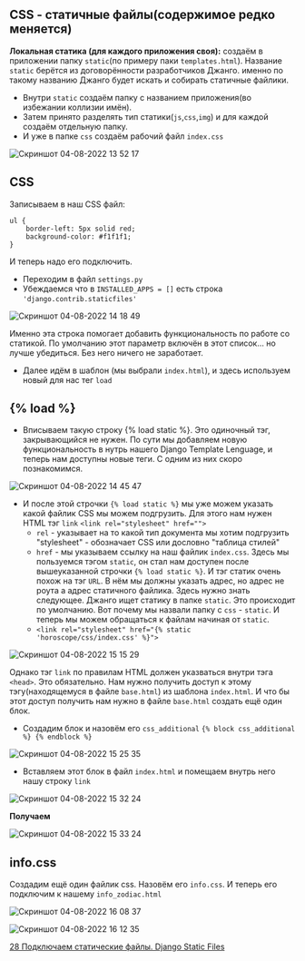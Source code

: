 
## CSS - статичные файлы(содержимое редко меняется)

**Локальная статика (для каждого приложения своя):** создаём в приложении папку `static`(по примеру паки `templates.html`). Название `static` берётся из договорённости разработчиков Джанго.
именно по такому названию Джанго будет искать и собирать статичные файлики.
- Внутри `static` создаём папку с названием приложения(во избежании коллизии имён). 
- Затем принято разделять тип статики(`js`,`css`,`img`) и для каждой создаём отдельную папку.
- И уже в папке `css` создаём рабочий файл `index.css`

![Скриншот 04-08-2022 13 52 17](https://user-images.githubusercontent.com/84935915/182829899-866679c0-acaf-425c-b90c-4d7ee708a4e7.png)

## CSS

Записываем в наш CSS файл:
```
ul {
    border-left: 5px solid red;
    background-color: #f1f1f1;
}
```
И теперь надо его подключить.

- Переходим в файл `settings.py`
- Убеждаемся что в `INSTALLED_APPS = []` есть строка `'django.contrib.staticfiles'`

![Скриншот 04-08-2022 14 18 49](https://user-images.githubusercontent.com/84935915/182834604-bb0c7e61-f018-4710-b5b8-33a925df1e14.png)

Именно эта строка помогает добавить функциональность по работе со статикой. По умолчанию этот параметр включён в этот список... но лучше убедиться. Без него ничего не заработает.

- Далее идём в шаблон (мы выбрали `index.html`), и здесь используем новый для нас тег `load`

## {% load %}

- Вписываем такую строку {% load static %}. Это одиночный тэг, закрывающийся не нужен. 
По сути мы добавляем новую функциональность в нутрь нашего Django Template Lenguage, и теперь нам доступны новые теги. С одним из них скоро познакомимся.

![Скриншот 04-08-2022 14 45 47](https://user-images.githubusercontent.com/84935915/182839296-6d7216f9-b9fd-433b-b24e-2ab590d01bea.png)


- И после этой строчки `{% load static %}` мы уже можем указать какой файлик CSS мы можем подгрузить. Для этого нам нужен HTML тэг `link` `<link rel="stylesheet" href="">` 
    - `rel` - указывает на то какой тип документа мы хотим подгрузить "stylesheet" - обозначает CSS или дословно "таблица стилей"
    - `href` - мы указываем ссылку на наш файлик `index.css`. Здесь мы пользуемся тэгом `static`, он стал нам доступен после вышеуказанной строчки `{% load static %}`. И тэг статик очень похож на тэг `URL`. В нём мы должны указать адрес, но адрес не роута а адрес статичного файлика. Здесь нужно знать следующее. Джанго ищет статику в папке `static`. Это происходит по умолчанию. Вот почему мы назвали папку с `css` - `static`. И теперь мы можем обращаться к файлам начиная от `static`.
    - `<link rel="stylesheet" href="{% static 'horoscope/css/index.css' %}">`

![Скриншот 04-08-2022 15 15 29](https://user-images.githubusercontent.com/84935915/182844506-f24c209b-0737-4fca-ad98-78a209bfb347.png)

Однако тэг `link`  по правилам HTML должен указваться внутри тэга `<head>`. Это обязательно. Нам нужно получить доступ к этому тэгу(находящемуся в файле `base.html`) из шаблона `index.html`. И что бы этот доступ получить нам нужно в файле `base.html` создать ещё один блок.
- Создадим блок и назовём его `css_additional` `{% block css_additional %} {% endblock %}`

![Скриншот 04-08-2022 15 25 35](https://user-images.githubusercontent.com/84935915/182846485-fc7b048a-9475-4827-9dba-72869e3dafbe.png)

- Вставляем этот блок в файл `index.html` и помещаем внутрь него нашу строку `link`

![Скриншот 04-08-2022 15 32 24](https://user-images.githubusercontent.com/84935915/182847793-71ceed5e-e717-4a70-90b7-5a9e2123a6e8.png)

**Получаем**

![Скриншот 04-08-2022 15 33 24](https://user-images.githubusercontent.com/84935915/182847951-a7018f6e-93a3-431e-acb4-3fc90733655c.png)


## info.css

Создадим ещё один файлик css. Назовём его `info.css`. И теперь его подключим к нашему `info_zodiac.html`

![Скриншот 04-08-2022 16 08 37](https://user-images.githubusercontent.com/84935915/182854721-2ee27150-6a13-4e0b-ac9c-a636a6321518.png)

![Скриншот 04-08-2022 16 12 35](https://user-images.githubusercontent.com/84935915/182855500-255f6d98-334c-43cf-8726-1f91388278fb.png)


















[28 Подключаем статические файлы. Django Static Files](https://www.youtube.com/watch?v=ZDI4eutEwUE&list=PLQAt0m1f9OHvGM7Y7jAQP8TKbBd3up4K2&index=29)
